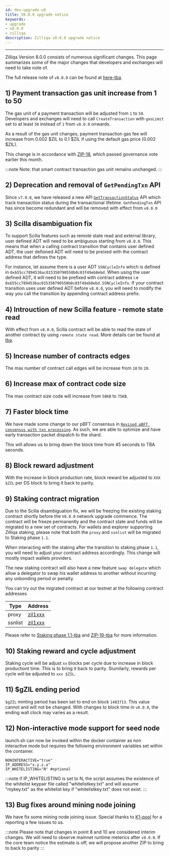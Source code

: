 ```yaml
---
id: dev-upgrade-v8
title: V8.0.0 upgrade notice
keywords: 
- upgrade
- v8.0.0
- zilliqa
description: Zilliqa v8.0.0 upgrade notice
---
```


---

Zilliqa Version 8.0.0 consists of numerous significant changes. This page summarizes some of the major changes that developers and exchanges 
will need to take note of.

The full release note of `v8.0.0` can be found at [here-tba]().

## 1) Payment transaction gas unit increase from 1 to 50 

The gas unit of a payment transaction will be adjusted from `1` to `50`. Developers and exchanges will need to call 
`CreateTransaction` with `gasLimit` set to at least `50` instead of `1` from `v8.0.0` onwards.

As a result of the gas unit changes, payment transaction gas fee will increase from 0.002 $ZIL to 0.1 $ZIL if using the default gas price (0.002 $ZIL).

This change is in accordance with [ZIP-18](https://github.com/Zilliqa/ZIP/blob/master/zips/zip-18.md), which passed governance vote earlier this month.

:::note
Note: that smart contract transaction gas unit remains unchanged.
:::

## 2) Deprecation and removal of `GetPendingTxn` API

Since `v7.0.0`, we have released a new API [`GetTransactionStatus`](https://dev.zilliqa.com/docs/apis/api-transaction-get-transaction-status) API which 
track transaction status during the transactional lifetime. `GetPendingTxn` API has since become redundant and will be removed with effect from `v8.0.0`

## 3) Scilla disambiguation fix

To support Scilla features such as remote state read and external library, user defined ADT will need to be ambiguous starting from `v8.0.0`. This means 
that when a calling contract transition that contains user defined ADT, the user defioned ADT will need to be preixed with the contract address that defines 
the type. 

For instance, let assume there is a user ADT `SSNCycleInfo` which is defined in `0xb55cc7894536ac015350790550b0c03f49eb8ebd`. When using the user defined ADT, 
it will need to be prefixed with contract address i.e `0xb55cc7894536ac015350790550b0c03f49eb8ebd.SSNCycleInfo`. If your contract transition uses user defined 
ADT before `v8.0.0`, you will need to modify the way you call the transition by appending contract address prefix. 

## 4) Introuction of new Scilla feature - remote state read

With effect from `v8.0.0`, Scilla contract will be able to read the state of another contract by using `remote state read`. More details can be found at [tba]().

## 5) Increase number of contracts edges

The max number of contract call edges will be increase from `10` to `20`.

## 6) Increase max of contract code size

The max contract size code will increase from `50KB` to `75KB`. 

## 7) Faster block time

We have made some change to our pBFT consensus in [`Revised pBFT consensus with txn processing`](https://github.com/Zilliqa/Zilliqa/pull/2216). As such, we are able to 
optimize and have early transaction packet dispatch to the shard. 

This will allows us to bring down the block time from 45 seconds to TBA seconds.

## 8) Block reward adjustment 

With the increase in block production rate, block reward be adjusted to `XXX $ZIL` per DS block to bring it back to parity.

## 9) Staking contract migration

Due to the Scilla disambiguation fix, we will be freezing the existing staking contract shortly before the `V8.0.0` network upgrade commence. The contract will be 
freeze permanently and the contract state and funds will be migrated to a new set of contracts. For wallets and explorer supporting Zilliqa staking, please note that 
both the `proxy` and `ssnlist` will be migrated to Staking phase `1.1`. 

When interacting with the staking after the transition to staking phase `1.1`, you will need to adjust your contract address accordingly. This change will mostly impact
wallets providers. 

The new staking contract will also have a new feature `swap delegate` which allow a delegator to swap his wallet address to another without incurring
any unbonding period or penalty. 

You can try out the migrated contract at our testnet at the following contract addresses

| Type    | Address |
| ------- | ------- |
| proxy   | [zil1xxx]() |
| ssnlist | [zil1xxx]() |

Please refer to [Staking phase 1.1-tba]() and [ZIP-19-tba]() for more information. 

## 10) Staking reward and cycle adjustment 

Staking cycle will be adjust `xx` blocks per cycle due to increase in block productiont time. This is to bring it back to parity. Siumilarly, rewards per cycle will 
be adjusted to `xxx $ZIL`.

## 11) $gZIL ending period

`$gZIL` minting period has been set to end on block `1483713`. This value cannot and will not be changed. With changes to block time in `v8.0.0`, the ending wall clock 
may varies as a result.

## 12) Non-interactive mode support for seed node

launch.sh can now be invoked within the docker container as non interactive mode but requires the following environment variables set within the container.
```
NONINTERACTIVE="true"
IP_ADDRESS="x.y.z.a"
IP_WHITELISTING="N" #optional
```

:::note
if IP_WHITELISTING is set to N, the script assumes the existence of the whitelist keypair file called "whitelistkey.txt" and will assume "mykey.txt" as the whitelist key 
if "whitelistkey.txt" does not exist.
:::
## 13) Bug fixes around mining node joining

We have fix some mining node joining issue. Special thanks to [K1-pool](https://k1pool.com/pool/zil) for a reporting a few issues to us.

:::note
Please note that changes in point 8 and 10 are considered interim changes. We will need to observe mainnet runtime meterics after `v8.0.0`. If the core team notice the 
estimate is off, we will propose another ZIP to bring to back to parity
:::
